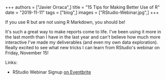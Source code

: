 +++
authors = ["Javier Orraca",]
title = "15 Tips for Making Better Use of R"
date = "2019-11-11"
tags = ["blog",]
images = ["RStudio-Webinar.jpg",]
+++

If you use R but are not using R Markdown, you should be!
<!--more-->
It's such a great way to make reports come to life. I've been using it more in the last month than I have in the last year and can't believe how much more interactive I've made my deliverables (and even my own data exploration). Really excited to see what new tricks I can learn from RStudio's webinar on Friday, November 15!

Links:

* RStudio Webinar Signup [on Eventbrite](https://www.eventbrite.com/e/15-tips-on-making-better-use-of-r-markdown-tickets-78458805399?utm_content=bufferbcabf&utm_medium=social&utm_source=linkedin&utm_campaign=buffer)
